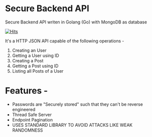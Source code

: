 # Secure Backend API
Secure Backend API writen in Golang (Go) with MongoDB as database

[![Hits](https://hits.seeyoufarm.com/api/count/incr/badge.svg?url=https%3A%2F%2Fgithub.com%2FAliasgarSabunwala%2FSM-Backend-API&count_bg=%23CA1D16&title_bg=%231219D9&icon=go.svg&icon_color=%23E7E7E7&title=API+VIEW&edge_flat=false)](https://hits.seeyoufarm.com)

 It's a HTTP JSON API capable of the following operations -
  1. Creating an User
  2. Getting a User using ID
  3. Creating a Post
  4. Getting a Post using ID
  5. Listing all Posts of a User

# Features -
- Passwords are "Securely stored" such that they can't be reverse engineered
- Thread Safe Server
- Endpoint Pagination
- USES STANDARD LIBRARY TO AVOID ATTACKS LIKE WEAK RANDOMNESS

